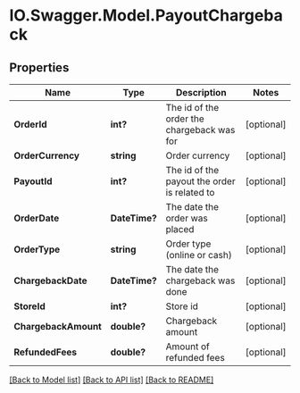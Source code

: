 # IO.Swagger.Model.PayoutChargeback
## Properties

Name | Type | Description | Notes
------------ | ------------- | ------------- | -------------
**OrderId** | **int?** | The id of the order the chargeback was for | [optional] 
**OrderCurrency** | **string** | Order currency | [optional] 
**PayoutId** | **int?** | The id of the payout the order is related to | [optional] 
**OrderDate** | **DateTime?** | The date the order was placed | [optional] 
**OrderType** | **string** | Order type (online or cash) | [optional] 
**ChargebackDate** | **DateTime?** | The date the chargeback was done | [optional] 
**StoreId** | **int?** | Store id | [optional] 
**ChargebackAmount** | **double?** | Chargeback amount | [optional] 
**RefundedFees** | **double?** | Amount of refunded fees | [optional] 

[[Back to Model list]](../README.md#documentation-for-models) [[Back to API list]](../README.md#documentation-for-api-endpoints) [[Back to README]](../README.md)

